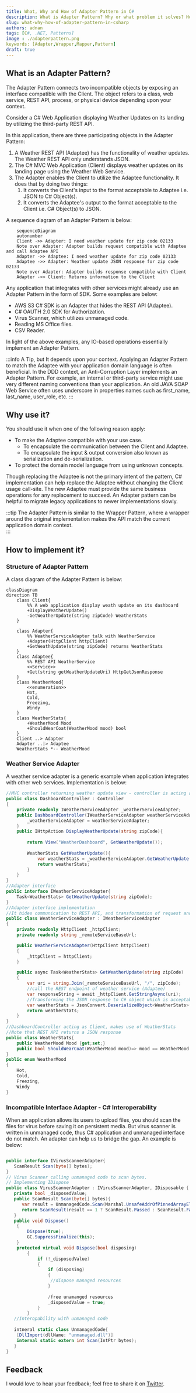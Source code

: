 ```yaml
---
title: What, Why and How of Adapter Pattern in C#
description: What is Adapter Pattern? Why or what problem it solves? How to implement it in C#.
slug: what-why-how-of-adapter-pattern-in-csharp 
authors: adnan 
tags: [C#, .NET, Patterns]
image : ./adapterpattern.png
keywords: [Adapter,Wrapper,Mapper,Pattern]
draft: true
---
```

<head>

<meta property="og:image:width" content="1200"/>
<meta property="og:image:height" content="670"/>  
<meta name="twitter:creator" content="@madnan_rafiq" />
<meta name="twitter:title" content="What, Why and How of Adapter Pattern in C#" />
<meta name="twitter:description" content="What is Adapter Pattern? Why or what problem it solves? How to implement it in C#." />
</head>

## What is an Adapter Pattern?
The Adapter Pattern connects two incompatible objects by exposing an interface compatible with the Client. The object refers to a class, web service, REST API, process, or physical device depending upon your context.

Consider a C# Web Application displaying Weather Updates on its landing by utilizing the third-party REST API.

In this application, there are three participating objects in the Adapter Pattern:
1. A Weather REST API (Adaptee) has the functionality of weather updates. The Weather REST API only understands JSON.
2. The C# MVC Web Application (Client) displays weather updates on its landing page using the Weather Web Service.
3. The Adapter enables the Client to utilize the Adaptee functionality. It does that by doing two things:
   1. It converts the Client's input to the format acceptable to Adaptee i.e. JSON to C# Object(s).
   2. It converts the Adaptee's output to the format acceptable to the Client i.e. C# Object(s) to JSON.

<!--truncate-->

A sequence diagram of an Adapter Pattern is below:
```mermaid 
    sequenceDiagram
    autonumber
    Client ->> Adapter: I need weather update for zip code 02133
    Note over Adapter: Adapter builds request compatible with Adaptee and call Adaptee API
    Adapter ->> Adaptee: I need weather update for zip code 02133 
    Adaptee ->> Adapter: Weather update JSON response for zip code 02133
    Note over Adapter: Adapter builds response compatible with Client
    Adapter ->> Client: Returns information to the Client
```

Any application that integrates with other services might already use an Adapter Pattern in the form of SDK. Some examples are below:
- AWS S3 C# SDK is an Adapter that hides the REST API (Adaptee).
- C# OAUTH 2.0 SDK for Authorization.
- Virus Scanner, which utilizes unmanaged code.
- Reading MS Office files.
- CSV Reader.

In light of the above examples, any IO-based operations essentially implement an Adapter Pattern.

:::info A Tip, but It depends upon your context.
Applying an Adapter Pattern to match the Adaptee with your application domain language is often beneficial. In the DDD context, an Anti-Corruption Layer implements an Adapter Pattern.
For example, an internal or third-party service might use very different naming conventions than your application.
An old JAVA SOAP Web Service often uses underscore in properties names such as first_name, last_name, user_role, etc.
:::

## Why use it?

You should use it when one of the following reason apply:
- To make the Adaptee compatible with your use case.
  - To encapsulate the communication between the Client and Adaptee.
  - To encapsulate the input & output conversion also known as serialization and de-serialization.
- To protect the domain model language from using unknown concepts.

Though replacing the Adaptee is not the primary intent of the pattern, C# implementation can help replace the Adaptee without changing the Client usage call-site.
The new Adaptee must provide the same business operations for any replacement to succeed. An Adapter pattern can be helpful to migrate legacy applications to newer implementations slowly.

:::tip
The Adapter Pattern is similar to the Wrapper Pattern, where a wrapper around the original implementation makes the API match the current application domain context.  
:::

## How to implement it?

### Structure of Adapter Pattern
A class diagram of the Adapter Pattern is below:
```mermaid
classDiagram
direction TB
    class Client{
        %% A web application display weath update on its dashboard
        +DisplayWeatherUpdate()
        -GetWeatherUpdate(string zipCode) WeatherStats
    }
    
    class Adapter{
        %% WeatherServiceAdapter talk with WeatherService
        +Adapter(HttpClient httpClient)
        +GetWeathUpdate(string zipCode) returns WeatherStats
    }
    class Adaptee{
        %% REST API WeatherService
        <<Service>> 
        +Get(string getWeatherUpdateUri) HttpGetJsonResponse
    }
    class WeatherMood{
        <<enumeration>>
        Hot,
        Cold,
        Freezing,
        Windy
    }
    class WeatherStats{
        +WeatherMood Mood 
        +ShouldWearCoat(WeatherMood mood) bool
    }
    Client ..> Adapter
    Adapter ..|> Adaptee
    WeatherStats *-- WeatherMood
```

### Weather Service Adapter

A weather service adapter is a generic example when application integrates with other web services. Implementation is below: 

```csharp title="An example implementation of an Adapter Pattern."
//MVC controller returning weather update view - controller is acting as Client
public class DashboardController : Controller
{
    private readonly IWeatherServiceAdapter _weatherServiceAdapter;
    public DashboardController(IWeatherServiceAdapter weatherServiceAdapter){
        _weatherServiceAdapter = weatherServiceAdapter;
    }
    public IHttpAction DisplayWeatherUpdate(string zipCode){
        
        return View("WeatherDashboard", GetWeatherUpdate());
        
        WeatherStats GetWeatherUpdate(){
            var weatherStats = _weatherServiceAdapter.GetWeatherUpdate(zipCode);
            return weatherStats;
        }
    } 
}
//Adapter interface
public interface IWeatherServiceAdapter{
    Task<WeatherStats> GetWeatherUpdate(string zipCode);
}
//Adapter interface implementation 
//It hides communication to REST API, and transformation of request and response
public class WeatherServiceAdapter : IWeatherServiceAdapter
{
    private readonly HttpClient _httpClient;
    private readonly string _remoteServiceBaseUrl;

    public WeatherServiceAdapter(HttpClient httpClient)
    {
        _httpClient = httpClient;
    }

    public async Task<WeatherStats> GetWeatherUpdate(string zipCode)
    {
        var uri = string.Join(_remoteServiceBaseUrl, "/", zipCode);
        //call the REST endpoint of weather service (Adaptee)
        var responseString = await _httpClient.GetStringAsync(uri);
        //Transforming the JSON response to C# object which is acceptable the Client (Controller) 
        var weatherStats = JsonConvert.DeserializeObject<WeatherStats>(responseString);
        return weatherStats;
    }
}
//DashboardController acting as Client, makes use of WeatherStats
//Note that REST API returns a JSON response
public class WeatherStats{
    public WeatherMood Mood {get;set;}  
    public bool ShouldWearCoat(WeatherMood mood)=> mood == WeatherMood.Hot;
}
public enum WeatherMood
{
    Hot,
    Cold,
    Freezing,
    Windy
}
```

### Incompatible Interface Adapter - C# Interoperability 
When an application allows its users to upload files, you should scan the files for virus before saving it on persistent media. 
But virus scanner is written in unmanaged code, thus C# application and unmanaged interface do not match. An adapter can help us to bridge the gap.
An example is below:

~~~csharp title="Scan files using Virus Scanner"

public interface IVirusScannerAdapter{
   ScanResult Scan(byte[] bytes);
}
// Virus Scanner calling unmanaged code to scan bytes.
// Implementing IDispose
public class VirusScannerAdapter : IVirusScannerAdapter, IDisposable {
   private bool _disposedValue;
   public ScanResult Scan(byte[] bytes){
      var result = UnmanagedCode.Scan(Marshal.UnsafeAddrOfPinnedArrayElement<byte>(bytes, 0));
      return ScanResult(result == 1 ? ScanResult.Passed : ScanResult.Failed)
   }
   public void Dispose()
    {
        Dispose(true);
        GC.SuppressFinalize(this);
    }
    protected virtual void Dispose(bool disposing)
        {
            if (!_disposedValue)
            {
                if (disposing)
                {
                 //dispose managed resources
                }
    
                /free unamanged resources
                _disposedValue = true;
            }
        }
   //Interopability with unmanaged code     
   
   intneral static class UnmanagedCode{
    [DllImport(dllName: "unmanaged.dll")]
    internal static extern int Scan(IntPtr bytes);
   }
}

~~~

## Feedback
I would love to hear your feedback; feel free to share it on [Twitter](https://twitter.com/madnan_rafiq). 
